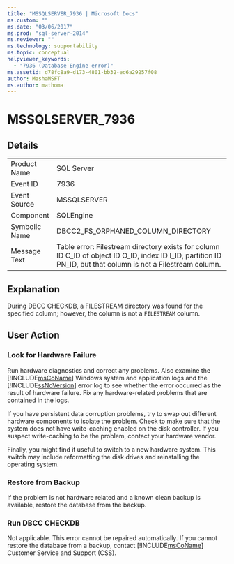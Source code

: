 ```yaml
---
title: "MSSQLSERVER_7936 | Microsoft Docs"
ms.custom: ""
ms.date: "03/06/2017"
ms.prod: "sql-server-2014"
ms.reviewer: ""
ms.technology: supportability
ms.topic: conceptual
helpviewer_keywords: 
  - "7936 (Database Engine error)"
ms.assetid: d78fc8a9-d173-4801-bb32-ed6a29257f08
author: MashaMSFT
ms.author: mathoma
---
```

# MSSQLSERVER_7936
    
## Details  
  
|||  
|-|-|  
|Product Name|SQL Server|  
|Event ID|7936|  
|Event Source|MSSQLSERVER|  
|Component|SQLEngine|  
|Symbolic Name|DBCC2_FS_ORPHANED_COLUMN_DIRECTORY|  
|Message Text|Table error: Filestream directory exists for column ID C_ID of object ID O_ID, index ID I_ID, partition ID PN_ID, but that column is not a Filestream column.|  
  
## Explanation  
 During DBCC CHECKDB, a FILESTREAM directory was found for the specified column; however, the column is not a `FILESTREAM` column.  
  
## User Action  
  
### Look for Hardware Failure  
 Run hardware diagnostics and correct any problems. Also examine the [!INCLUDE[msCoName](../../includes/msconame-md.md)] Windows system and application logs and the [!INCLUDE[ssNoVersion](../../includes/ssnoversion-md.md)] error log to see whether the error occurred as the result of hardware failure. Fix any hardware-related problems that are contained in the logs.  
  
 If you have persistent data corruption problems, try to swap out different hardware components to isolate the problem. Check to make sure that the system does not have write-caching enabled on the disk controller. If you suspect write-caching to be the problem, contact your hardware vendor.  
  
 Finally, you might find it useful to switch to a new hardware system. This switch may include reformatting the disk drives and reinstalling the operating system.  
  
### Restore from Backup  
 If the problem is not hardware related and a known clean backup is available, restore the database from the backup.  
  
### Run DBCC CHECKDB  
 Not applicable. This error cannot be repaired automatically. If you cannot restore the database from a backup, contact [!INCLUDE[msCoName](../../includes/msconame-md.md)] Customer Service and Support (CSS).  
  
  
